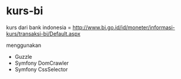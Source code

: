 kurs-bi
=======

kurs dari bank indonesia = http://www.bi.go.id/id/moneter/informasi-kurs/transaksi-bi/Default.aspx

menggunakan 
- Guzzle
- Symfony DomCrawler
- Symfony CssSelector
